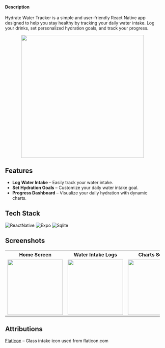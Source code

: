#### Description  
Hydrate Water Tracker is a simple and user-friendly React Native app designed to help you stay healthy by tracking your daily water intake. Log your drinks, set personalized hydration goals, and track your progress.

<p align="center">
  <img src="https://github.com/user-attachments/assets/c1072006-a2e9-4891-9e61-e4c491660e7d" width="400"/>
</p>

## Features
- **Log Water Intake** – Easily track your water intake.
- **Set Hydration Goals** – Customize your daily water intake goal.
- **Progress Dashboard** – Visualize your daily hydration with dynamic charts.

## Tech Stack  
![ReactNative](https://img.shields.io/badge/Reactnative-blue?style=for-the-badge&logo=react&logoColor=white)
![Expo](https://img.shields.io/badge/Expo-blue?style=for-the-badge&logo=expo&logoColor=white)
![Sqlite](https://img.shields.io/badge/sqlite-blue?style=for-the-badge&logo=sqlite&logoColor=white)

## Screenshots

<table align="center">
  <tr>
    <th>Home Screen</th>
    <th>Water Intake Logs</th>
    <th>Charts Screen</th>
    <th>Settings Screen</th>
    <th>About Screen</th>
  </tr>
  <tr>
    <td><img src="https://github.com/user-attachments/assets/bbbf0679-0b1d-4318-aa17-0f3dc8a416d4" width="180"/></td>
    <td><img src="https://github.com/user-attachments/assets/31a99bb4-2e9b-4cc2-802c-058777f8c4b0" width="180"/></td>
    <td><img src="https://github.com/user-attachments/assets/7b0a8267-b56e-48b6-9a93-068a0ea5ef85" width="180"/></td>
    <td><img src="https://github.com/user-attachments/assets/0cd1ccc0-a132-4f4a-bc06-5ce50f946daa" width="180"/></td>
    <td><img src="https://github.com/user-attachments/assets/2478648c-907d-4a73-b95b-2c7581aa23f7" width="180"/></td>
  </tr>
</table>

## Attributions  
[FlatIcon](https://www.flaticon.com/free-icon/water_2923195?term=water+glass&page=1&position=12&origin=tag&related_id=2923195) – Glass intake icon used from flaticon.com
